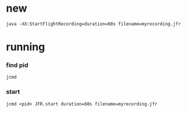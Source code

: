 # new 
```
java -XX:StartFlightRecording=duration=60s filename=myrecording.jfr
```
# running 
### find pid
```
jcmd
```
### start
```
jcmd <pid> JFR.start duration=60s filename=myrecording.jfr
```
